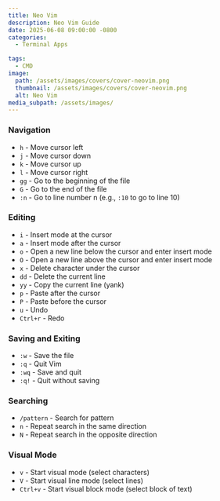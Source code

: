 ```yaml
---
title: Neo Vim
description: Neo Vim Guide
date: 2025-06-08 09:00:00 -0800
categories:
  - Terminal Apps

tags:
  - CMD
image:
  path: /assets/images/covers/cover-neovim.png
  thumbnail: /assets/images/covers/cover-neovim.png
  alt: Neo Vim
media_subpath: /assets/images/
---
```


### Navigation
- `h` - Move cursor left
- `j` - Move cursor down
- `k` - Move cursor up
- `l` - Move cursor right
- `gg` - Go to the beginning of the file
- `G` - Go to the end of the file
- `:n` - Go to line number n (e.g., `:10` to go to line 10)

### Editing
- `i` - Insert mode at the cursor
- `a` - Insert mode after the cursor
- `o` - Open a new line below the cursor and enter insert mode
- `O` - Open a new line above the cursor and enter insert mode
- `x` - Delete character under the cursor
- `dd` - Delete the current line
- `yy` - Copy the current line (yank)
- `p` - Paste after the cursor
- `P` - Paste before the cursor
- `u` - Undo
- `Ctrl+r` - Redo

### Saving and Exiting
- `:w` - Save the file
- `:q` - Quit Vim
- `:wq` - Save and quit
- `:q!` - Quit without saving

### Searching
- `/pattern` - Search for pattern
- `n` - Repeat search in the same direction
- `N` - Repeat search in the opposite direction

### Visual Mode
- `v` - Start visual mode (select characters)
- `V` - Start visual line mode (select lines)
- `Ctrl+v` - Start visual block mode (select block of text)